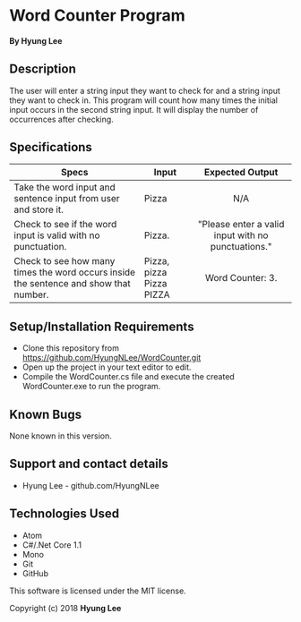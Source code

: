 # Word Counter Program

#### By Hyung Lee

## Description

The user will enter a string input they want to check for and a string input they want to check in. This program will count how many times the initial input occurs in the second string input. It will display the number of occurrences after checking.

## Specifications

| Specs    |  Input | Expected Output    
| ------------- |------------- |:-------------:|
| Take the word input and sentence input from user and store it. | Pizza | N/A
| Check to see if the word input is valid with no punctuation. | Pizza. | "Please enter a valid input with no punctuations."
| Check to see how many times the word occurs inside the sentence and show that number. | Pizza, pizza Pizza PIZZA | Word Counter: 3.


## Setup/Installation Requirements

  - Clone this repository from https://github.com/HyungNLee/WordCounter.git
  - Open up the project in your text editor to edit.
  - Compile the WordCounter.cs file and execute the created WordCounter.exe to run the program.

## Known Bugs

None known in this version.

## Support and contact details

  - Hyung Lee - github.com/HyungNLee

## Technologies Used

  - Atom
  - C#/.Net Core 1.1
  - Mono
  - Git
  - GitHub

This software is licensed under the MIT license.

Copyright (c) 2018 **Hyung Lee**

